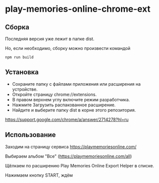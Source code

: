 # play-memories-online-chrome-ext

## Сборка
Последняя версия уже лежит в папке dist.

Но, если необходимо, сборку можно произвести командой

```npm run build```

## Установка
- Сохраните папку с файлами приложения или расширения на устройстве.
- Откройте страницу chrome://extensions.
- В правом верхнем углу включите режим разработчика.
- Нажмите Загрузить распакованное расширение.
- Найдите и выберите папку dist в корне этого репозитория.

https://support.google.com/chrome/a/answer/2714278?hl=ru

## Использование

Заходим на страницу сервиса https://playmemoriesonline.com/

Выбираем альбом "Все" (https://playmemoriesonline.com/all)

Щёлкаем по расширению Play Memories Online Export Helper в списке.

Нажимаем кнопку START, ждём
